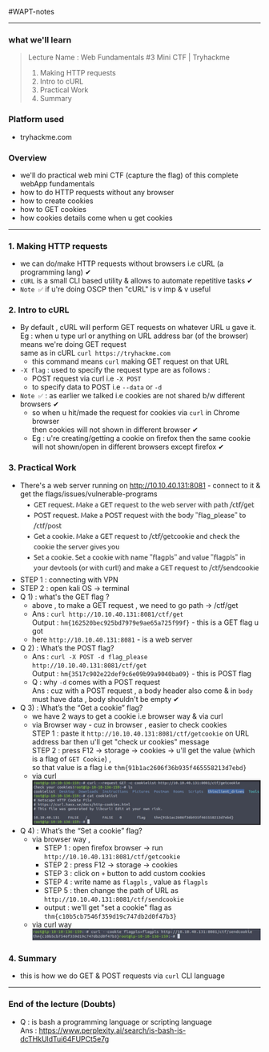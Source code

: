 #WAPT-notes  

---
### what we'll learn
> Lecture Name : Web Fundamentals #3 Mini CTF | Tryhackme
> 1) Making HTTP requests
> 2) Intro to cURL
> 3) Practical Work
> 4) Summary

### Platform used
- tryhackme.com

### Overview
- we'll do practical web mini CTF (capture the flag) of this complete webApp fundamentals
- how to do HTTP requests without any browser
- how to create cookies
- how to GET cookies
- how cookies details come when u get cookies
---

### 1. Making HTTP requests
- we can do/make HTTP requests without browsers i.e cURL (a programming lang) ✔
- `cURL` is a small CLI based utility & allows to automate repetitive tasks ✔
- `Note ✅` if u're doing OSCP then "cURL" is v imp & v useful

### 2. Intro to cURL
- By default , cURL will perform GET requests on whatever URL u gave it. <br>
	Eg : when u type url or anything on URL address bar (of the browser) means we're doing GET request <br>
		same as in cURL `curl https://tryhackme.com`
	- this command means `curl` making GET request on that URL
- `-X flag` : used to specify the request type are as follows :
	- POST request via curl i.e `-X POST`
	- to specify data to POST i.e `--data` or `-d`
- `Note ✅` : as earlier we talked i.e cookies are not shared b/w different browsers  ✔
	- so when u hit/made the request for cookies via `curl` in Chrome browser <br>
		then cookies will not shown in different browser ✔
	- Eg : u're creating/getting a cookie on firefox then the same cookie will not shown/open in different browsers except firefox ✔

### 3. Practical Work
- There's a web server running on http://10.10.40.131:8081 - connect to it & get the flags/issues/vulnerable-programs <br>
	<img src="../../notes-pics/01-Module/05_lecture/05_lecture-0-M1.jpg" alt="" width="500"/>
- STEP 1 : connecting with VPN
- STEP 2 : open kali OS -> terminal 
- Q 1) : what's the GET flag ? 
	- above , to make a GET request , we need to go path -> /ctf/get
	- Ans : `curl http://10.10.40.131:8081/ctf/get` <br>
		Output : `hm{162520bec925bd7979e9ae65a725f99f}` - this is a GET flag u got
	- here `http://10.10.40.131:8081` - is a web server
- Q 2) : What’s the POST flag?
	- Ans : `curl -X POST -d flag_please http://10.10.40.131:8081/ctf/get` <br>
		Output : `hm{3517c902e22def9c6e09b99a9040ba09}` - this is POST flag
	- Q : why `-d` comes with a POST request <br>
		Ans : cuz with a POST request , a body header also come & in `body` must have data , body shouldn't be empty ✔
- Q 3) : What’s the “Get a cookie” flag?
	- we have 2 ways to get a cookie i.e browser way & via curl
	- via Browser way - cuz in browser , easier to check cookies
    	<br>STEP 1 : paste it `http://10.10.40.131:8081/ctf/getcookie` on URL address bar then u'll get "check ur cookies" message 
		<br>STEP 2 : press F12 -> storage -> cookies -> u'll get the value (which is a flag of `GET Cookie`) , <br>
			so that value is a flag i.e `thm{91b1ac2606f36b935f465558213d7ebd}`
	- via curl <br> <img src="../../notes-pics/01-Module/05_lecture/05_lecture-1-M1.jpg" alt="" width="600"/>
- Q 4) : What’s the “Set a cookie” flag?
	- via browser way , 
		- STEP 1 : open firefox browser -> run  `http://10.10.40.131:8081/ctf/getcookie`
		- STEP 2 : press F12 -> storage -> cookies 
		- STEP 3 : click on `+` button to add custom cookies
		- STEP 4 : write name as `flagpls` , value as `flagpls`
		- STEP 5 : then change the path of URL as `http://10.10.40.131:8081/ctf/sendcookie`
		- output : we'll get "set a cookie" flag as `thm{c10b5cb7546f359d19c747db2d0f47b3}`
	- via curl way <br> <img src="../../notes-pics/01-Module/05_lecture/05_lecture-2-M1.jpg" alt="" width="600"/>

### 4. Summary
- this is how we do GET & POST requests via `curl` CLI language
 
---

### End of the lecture (Doubts)
- Q : is bash a programming language or scripting language 
	<br>Ans : https://www.perplexity.ai/search/is-bash-is-dcTHkUldTui64FUPCt5e7g
